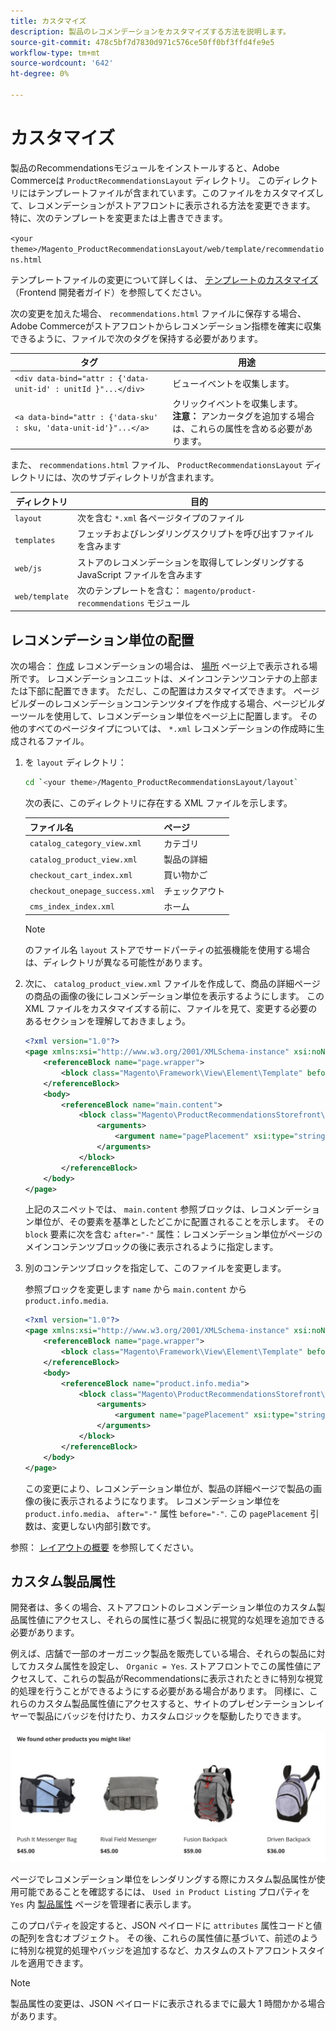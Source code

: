```yaml
---
title: カスタマイズ
description: 製品のレコメンデーションをカスタマイズする方法を説明します。
source-git-commit: 478c5bf7d7830d971c576ce50ff0bf3ffd4fe9e5
workflow-type: tm+mt
source-wordcount: '642'
ht-degree: 0%

---
```


# カスタマイズ

製品のRecommendationsモジュールをインストールすると、Adobe Commerceは `ProductRecommendationsLayout` ディレクトリ。 このディレクトリにはテンプレートファイルが含まれています。このファイルをカスタマイズして、レコメンデーションがストアフロントに表示される方法を変更できます。 特に、次のテンプレートを変更または上書きできます。

`<your theme>/Magento_ProductRecommendationsLayout/web/template/recommendations.html`

テンプレートファイルの変更について詳しくは、 [テンプレートのカスタマイズ](https://developer.adobe.com/commerce/frontend-core/guide/templates/walkthrough/) （Frontend 開発者ガイド）を参照してください。

次の変更を加えた場合、 `recommendations.html` ファイルに保存する場合、Adobe Commerceがストアフロントからレコメンデーション指標を確実に収集できるように、ファイルで次のタグを保持する必要があります。

| タグ | 用途 |
|---|---|
| `<div data-bind="attr : {'data-unit-id' : unitId }"...</div>` | ビューイベントを収集します。 |
| `<a data-bind="attr : {'data-sku' : sku, 'data-unit-id'}"...</a>` | クリックイベントを収集します。 <br/>**注意：** アンカータグを追加する場合は、これらの属性を含める必要があります。 |

また、 `recommendations.html` ファイル、 `ProductRecommendationsLayout` ディレクトリには、次のサブディレクトリが含まれます。

| ディレクトリ | 目的 |
|---|---|
| `layout` | 次を含む `*.xml` 各ページタイプのファイル |
| `templates` | フェッチおよびレンダリングスクリプトを呼び出すファイルを含みます |
| `web/js` | ストアのレコメンデーションを取得してレンダリングする JavaScript ファイルを含みます |
| `web/template` | 次のテンプレートを含む： `magento/product-recommendations` モジュール |

## レコメンデーション単位の配置

次の場合： [作成](create.md) レコメンデーションの場合は、 [場所](placement.md) ページ上で表示される場所です。 レコメンデーションユニットは、メインコンテンツコンテナの上部または下部に配置できます。 ただし、この配置はカスタマイズできます。 ページビルダーのレコメンデーションコンテンツタイプを作成する場合、ページビルダーツールを使用して、レコメンデーション単位をページ上に配置します。 その他のすべてのページタイプについては、 `*.xml` レコメンデーションの作成時に生成されるファイル。

1. を `layout` ディレクトリ：

   ```bash
   cd `<your theme>/Magento_ProductRecommendationsLayout/layout`
   ```

   次の表に、このディレクトリに存在する XML ファイルを示します。

   | ファイル名 | ページ |
   |---|---|
   | `catalog_category_view.xml` | カテゴリ |
   | `catalog_product_view.xml` | 製品の詳細 |
   | `checkout_cart_index.xml` | 買い物かご |
   | `checkout_onepage_success.xml` | チェックアウト |
   | `cms_index_index.xml` | ホーム |

   >[!NOTE]
   >
   >のファイル名 `layout` ストアでサードパーティの拡張機能を使用する場合は、ディレクトリが異なる可能性があります。

1. 次に、 `catalog_product_view.xml` ファイルを作成して、商品の詳細ページの商品の画像の後にレコメンデーション単位を表示するようにします。 この XML ファイルをカスタマイズする前に、ファイルを見て、変更する必要のあるセクションを理解しておきましょう。

   ```xml
   <?xml version="1.0"?>
   <page xmlns:xsi="http://www.w3.org/2001/XMLSchema-instance" xsi:noNamespaceSchemaLocation="urn:magento:framework:View/Layout/etc/page_configuration.xsd">
       <referenceBlock name="page.wrapper">
           <block class="Magento\Framework\View\Element\Template" before="-" name="product_recommendations_fetcher" template="Magento_ProductRecommendationsStorefront::fetcher.phtml" />
       </referenceBlock>
       <body>
           <referenceBlock name="main.content">
               <block class="Magento\ProductRecommendationsStorefront\Block\Renderer" after="-" name="product_recommendations_product_below_content" template="Magento_ProductRecommendationsStorefront::renderer.phtml">
                   <arguments>
                       <argument name="pagePlacement" xsi:type="string">below-main-content</argument>
                   </arguments>
               </block>
           </referenceBlock>
       </body>
   </page>
   ```

   上記のスニペットでは、 `main.content` 参照ブロックは、レコメンデーション単位が、その要素を基準としたどこかに配置されることを示します。 その `block` 要素に次を含む `after="-"` 属性：レコメンデーション単位がページのメインコンテンツブロックの後に表示されるように指定します。

1. 別のコンテンツブロックを指定して、このファイルを変更します。

   参照ブロックを変更します `name` から `main.content` から `product.info.media`.

   ```xml
   <?xml version="1.0"?>
   <page xmlns:xsi="http://www.w3.org/2001/XMLSchema-instance" xsi:noNamespaceSchemaLocation="urn:magento:framework:View/Layout/etc/page_configuration.xsd">
       <referenceBlock name="page.wrapper">
           <block class="Magento\Framework\View\Element\Template" before="-" name="product_recommendations_fetcher" template="Magento_ProductRecommendationsStorefront::fetcher.phtml" />
       </referenceBlock>
       <body>
           <referenceBlock name="product.info.media">
               <block class="Magento\ProductRecommendationsStorefront\Block\Renderer" after="-" name="product_recommendations_product_below_content" template="Magento_ProductRecommendationsStorefront::renderer.phtml">
                   <arguments>
                       <argument name="pagePlacement" xsi:type="string">below-main-content</argument>
                   </arguments>
               </block>
           </referenceBlock>
       </body>
   </page>
   ```

   この変更により、レコメンデーション単位が、製品の詳細ページで製品の画像の後に表示されるようになります。 レコメンデーション単位を `product.info.media`、 `after="-"` 属性 `before="-"`. この `pagePlacement` 引数は、変更しない内部引数です。

参照： [レイアウトの概要](https://developer.adobe.com/commerce/frontend-core/guide/layouts/) を参照してください。

## カスタム製品属性

開発者は、多くの場合、ストアフロントのレコメンデーション単位のカスタム製品属性値にアクセスし、それらの属性に基づく製品に視覚的な処理を追加できる必要があります。

例えば、店舗で一部のオーガニック製品を販売している場合、それらの製品に対してカスタム属性を設定し、 `Organic = Yes`. ストアフロントでこの属性値にアクセスして、これらの製品がRecommendationsに表示されたときに特別な視覚的処理を行うことができるようにする必要がある場合があります。 同様に、これらのカスタム製品属性値にアクセスすると、サイトのプレゼンテーションレイヤーで製品にバッジを付けたり、カスタムロジックを駆動したりできます。

![バッジを追加](assets/unit.png)

ページでレコメンデーション単位をレンダリングする際にカスタム製品属性が使用可能であることを確認するには、 `Used in Product Listing` プロパティを `Yes` 内 [製品属性](https://experienceleague.adobe.com/docs/commerce-admin/catalog/product-attributes/create/attribute-product-create.html) ページを管理者に表示します。

このプロパティを設定すると、JSON ペイロードに `attributes` 属性コードと値の配列を含むオブジェクト。 その後、これらの属性値に基づいて、前述のように特別な視覚的処理やバッジを追加するなど、カスタムのストアフロントスタイルを適用できます。

>[!NOTE]
>
>製品属性の変更は、JSON ペイロードに表示されるまでに最大 1 時間かかる場合があります。
